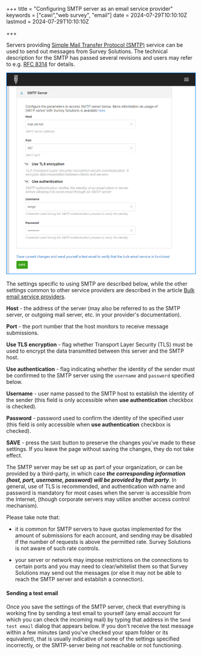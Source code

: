 +++
title = "Configuring SMTP server as an email service provider"
keywords = ["cawi","web survey", "email"]
date = 2024-07-29T10:10:10Z
lastmod = 2024-07-29T10:10:10Z

+++

Servers providing [Simple Mail Transfer Protocol (SMTP)](https://en.wikipedia.org/wiki/Simple_Mail_Transfer_Protocol) service can be used to send out messages from Survey Solutions. The technical description for the SMTP has passed several revisions and users may refer to e.g. [RFC 8314](https://datatracker.ietf.org/doc/html/rfc8314) for details.

<CENTER>
  <A href="images/smtp-screenshot.png">
    <IMG src="images/smtp-screenshot.png" width=600>
  </A>
</CENTER>

The settings specific to using SMTP are described below, while the other settings common to other service providers are described in the article [Bulk email service providers](/headquarters/cawi/email-providers/).

**Host** - the address of the server (may also be referred to as the SMTP server, or outgoing mail server, etc. in your provider's documentation).

**Port** - the port number that the host monitors to receive message submissions.

**Use TLS encryption** - flag whether Transport Layer Security (TLS) must be used to encrypt the data transmitted between this server and the SMTP host.

**Use authentication** - flag indicating whether the identity of the sender must be confirmed to the SMTP server using the `username` and `password` specified below.

**Username** - user name passed to the SMTP host to establish the identity of the sender (this field is only accessible when **use authentication** checkbox is checked).

**Password** - password used to confirm the identity of the specified user (this field is only accessible when **use authentication** checkbox is checked).

**SAVE** - press the `SAVE` button to preserve the changes you've made to these settings. If you leave the page without saving the changes, they do not take effect.

The SMTP server may be set up as part of your organization, or can be provided by a third-party, in which case ***the corresponding information (host, port, username, password) will be provided by that party***. In general, use of TLS is recommended, and authentication with name and password is mandatory for most cases when the server is accessible from the Internet, (though corporate servers may utilize another access control mechanism).

Please take note that:

* it is common for SMTP servers to have quotas implemented for the amount of submissions for each account, and sending may be disabled if the number of requests is above the permitted rate. Survey Solutions is not aware of such rate controls.

* your server or network may impose restrictions on the connections to certain ports and you may need to clear/whitelist them so that Survey Solutions may send out the messages (or else it may not be able to reach the SMTP server and establish a connection).


#### Sending a test email

Once you save the settings of the SMTP server, check that everything is working fine by sending a test email to yourself (any email account for which you can check the incoming mail) by typing that address in the `Send test email` dialog that appears below. If you don't receive the test message within a few minutes (and you've checked your spam folder or its equivalent), that is usually indicative of some of the settings specified incorrectly, or the SMTP-server being not reachable or not functioning.